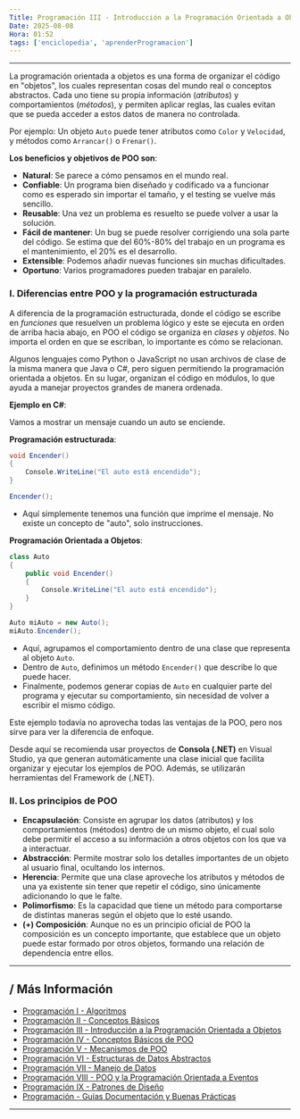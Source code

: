 ```yaml
---
Title: Programación III - Introducción a la Programación Orientada a Objetos
Date: 2025-08-08
Hora: 01:52
tags: ['enciclopedia', 'aprenderProgramacion']
---
```


---

La programación orientada a objetos es una forma de organizar el código en "objetos", los cuales representan cosas del mundo real o conceptos abstractos. Cada uno tiene su propia información (*atributos*) y comportamientos (*métodos*), y permiten aplicar reglas, las cuales evitan que se pueda acceder a estos datos de manera no controlada.

Por ejemplo: Un objeto `Auto` puede tener atributos como `Color` y `Velocidad`, y métodos como `Arrancar()` o `Frenar()`.

**Los beneficios y objetivos de POO son**:

- **Natural**: Se parece a cómo pensamos en el mundo real.
- **Confiable**: Un programa bien diseñado y codificado va a funcionar como es esperado sin importar el tamaño, y el testing se vuelve más sencillo.
- **Reusable**: Una vez un problema es resuelto se puede volver a usar la solución.
- **Fácil de mantener**: Un bug se puede resolver corrigiendo una sola parte del código. Se estima que del 60%-80% del trabajo en un programa es el mantenimiento, el 20% es el desarrollo.
- **Extensible**: Podemos añadir nuevas funciones sin muchas dificultades.
- **Oportuno**: Varios programadores pueden trabajar en paralelo.

### I. Diferencias entre POO y la programación estructurada

A diferencia de la programación estructurada, donde el código se escribe en *funciones* que resuelven un problema lógico y este se ejecuta en orden de arriba hacia abajo, en POO el código se organiza en *clases* y *objetos*. No importa el orden en que se escriban, lo importante es cómo se relacionan.

Algunos lenguajes como Python o JavaScript no usan archivos de clase de la misma manera que Java o C#, pero siguen permitiendo la programación orientada a objetos. En su lugar, organizan el código en módulos, lo que ayuda a manejar proyectos grandes de manera ordenada.

**Ejemplo en C#**:

Vamos a mostrar un mensaje cuando un auto se enciende.

**Programación estructurada**:

```csharp
void Encender()
{
    Console.WriteLine("El auto está encendido");
}

Encender();
```

- Aquí simplemente tenemos una función que imprime el mensaje. No existe un concepto de "auto", solo instrucciones.

**Programación Orientada a Objetos**:

```csharp
class Auto
{
    public void Encender()
    {
        Console.WriteLine("El auto está encendido");
    }
}

Auto miAuto = new Auto();
miAuto.Encender();
```

- Aquí, agrupamos el comportamiento dentro de una clase que representa al objeto `Auto`.
- Dentro de `Auto`, definimos un método `Encender()` que describe lo que puede hacer.
- Finalmente, podemos generar copias de `Auto` en cualquier parte del programa y ejecutar su comportamiento, sin necesidad de volver a escribir el mismo código.

Este ejemplo todavía no aprovecha todas las ventajas de la POO, pero nos sirve para ver la diferencia de enfoque.

Desde aquí se recomienda usar proyectos de **Consola (.NET)** en Visual Studio, ya que generan automáticamente una clase inicial que facilita organizar y ejecutar los ejemplos de POO. Además, se utilizarán herramientas del Framework de (.NET).

### II. Los principios de POO

- **Encapsulación**: Consiste en agrupar los datos (atributos) y los comportamientos (métodos) dentro de un mismo objeto, el cual solo debe permitir el acceso a su información a otros objetos con los que va a interactuar.
- **Abstracción**: Permite mostrar solo los detalles importantes de un objeto al usuario final, ocultando los internos.
- **Herencia**: Permite que una clase aproveche los atributos y métodos de una ya existente sin tener que repetir el código, sino únicamente adicionando lo que le falte.
- **Polimorfismo**: Es la capacidad que tiene un método para comportarse de distintas maneras según el objeto que lo esté usando.
- **(+) Composición**: Aunque no es un principio oficial de POO la composición es un concepto importante, que establece que un objeto puede estar formado por otros objetos, formando una relación de dependencia entre ellos.

---

## / Más Información

- [Programación I - Algoritmos](/apuntes/programación-i---algoritmos/)
- [Programación II - Conceptos Básicos](/apuntes/programación-ii---conceptos-básicos/)
- [Programación III - Introducción a la Programación Orientada a Objetos](/apuntes/programación-iii---introducción-a-la-programación-orientada-a-objetos/)
- [Programación IV - Conceptos Básicos de POO](/apuntes/programación-iv---conceptos-básicos-de-poo/)
- [Programación V - Mecanismos de POO](/apuntes/programación-v---mecanismos-de-poo/)
- [Programación VI - Estructuras de Datos Abstractos](/apuntes/programación-vi---estructuras-de-datos-abstractos/)
- [Programación VII - Manejo de Datos](/apuntes/programación-vii---manejo-de-datos/)
- [Programación VIII - POO y la Programación Orientada a Eventos](/apuntes/programación-viii---poo-y-la-programación-orientada-a-eventos/)
- [Programación IX - Patrones de Diseño](/apuntes/programación-ix---patrones-de-diseño/)
- [Programación - Guías Documentación y Buenas Prácticas](/apuntes/programación---guías-documentación-y-buenas-prácticas/)

---